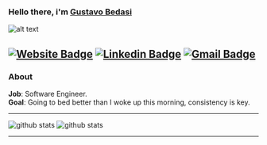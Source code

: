 ### Hello there, i'm <a href="gustavobedasi.com.br/about">Gustavo Bedasi</a>
  
  ![alt text](https://github.com/GusBedasi/assets/blob/main/banner-rocket-seat.jpeg?raw=true)
  
  [![Website Badge](https://img.shields.io/badge/-gustavobedasi.com-yellow?style=flat&logo=Google-Chrome&logoColor=white)](https://www.gustavobedasi.com.br/about)
  [![Linkedin Badge](https://img.shields.io/badge/-Gustavo_Bedasi-blue?style=flat-square&logo=Linkedin&logoColor=white&link=https://https://www.linkedin.com/in/gustavobedasi//)](https://www.linkedin.com/in/gustavobedasi/) [![Gmail Badge](https://img.shields.io/badge/-ggustavobedasi@gmail.com-c14438?style=flat-square&logo=Gmail&logoColor=white&link=mailto:ggustavobedasi@gmail.com)](mailto:ggustavobedasi@gmail.com)
---------------------------------------------------------------------------------------------------------------------------------------------------------------------------------
### About

**Job**: Software Engineer.
<br/>
**Goal**: Going to bed better than I woke up this morning, consistency is key.

---------------------------------------------------------------------------------------------------------------------------------------------------------------------------------

![github stats](https://github-readme-stats.vercel.app/api?username=GusBedasi&show_icons=true)
![github stats](https://github-readme-stats.vercel.app/api/top-langs/?username=GusBedasi&layout=compact)

---------------------------------------------------------------------------------------------------------------------------------------------------------------------------------
